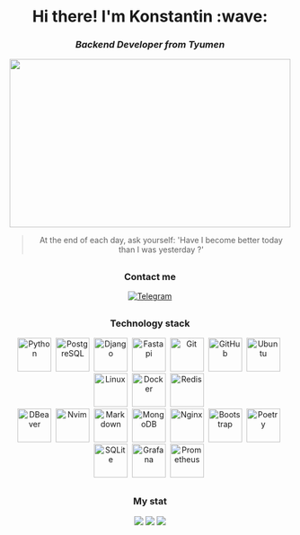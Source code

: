 <div id="header" align="center">
    <h1>Hi there! I'm Konstantin :wave: </h1>
    <h3><i><b>Backend Developer from Tyumen</b></i></h3>
</div>

<div align="center">
  <img src="https://media.giphy.com/media/dWesBcTLavkZuG35MI/giphy.gif" width="500" height="300"/>
</div>

<div align="center">
    <blockquote>At the end of each day, ask yourself: 'Have I become better today than I was yesterday ?'</blockquote>
</div>


<div id="contact me" align="center">
    <h2></h2>
    <h3>Сontact me</h3>
    <a href="https://t.me/Konstant1no72">
        <img src="https://img.shields.io/badge/Telegram-blue?style=for-the-badge&logo=telegram&logoColor=white" alt="Telegram"/>
    </a>
    <h2></h2>
</div>

<div id="technology stack" align="center">
    <h3>Technology stack</h3>
    <div>
        <img src="https://cdn.jsdelivr.net/gh/devicons/devicon@latest/icons/python/python-original-wordmark.svg" title="Python" width="60" height="60"/>&nbsp;
        <img src="https://cdn.jsdelivr.net/gh/devicons/devicon@latest/icons/postgresql/postgresql-original.svg" title="PostgreSQL" width="60" height="60"/>&nbsp;
        <img src="https://cdn.jsdelivr.net/gh/devicons/devicon@latest/icons/django/django-plain.svg" title="Django" width="60" height="60"/>&nbsp;
        <img src="https://cdn.jsdelivr.net/gh/devicons/devicon@latest/icons/fastapi/fastapi-original.svg" title="Fastapi" width="60" height="60"/>&nbsp;
        <img src="https://cdn.jsdelivr.net/gh/devicons/devicon@latest/icons/git/git-original-wordmark.svg" title="Git" width="60" height="60"/>&nbsp;
        <img src="https://cdn.jsdelivr.net/gh/devicons/devicon@latest/icons/github/github-original-wordmark.svg" title="GitHub" width="60" height="60"/>&nbsp;
        <img src="https://cdn.jsdelivr.net/gh/devicons/devicon@latest/icons/ubuntu/ubuntu-original.svg" title="Ubuntu" width="60" height="60"/>&nbsp;
        <img src="https://cdn.jsdelivr.net/gh/devicons/devicon@latest/icons/linux/linux-original.svg" title="Linux" width="60" height="60"/>&nbsp;
        <img src="https://cdn.jsdelivr.net/gh/devicons/devicon@latest/icons/docker/docker-original.svg" title="Docker" width="60" height="60"/>&nbsp;
        <img src="https://cdn.jsdelivr.net/gh/devicons/devicon@latest/icons/redis/redis-original-wordmark.svg" title="Redis" width="60" height="60"/>&nbsp;
    </div>
    <div>
        <img src="https://cdn.jsdelivr.net/gh/devicons/devicon@latest/icons/dbeaver/dbeaver-original.svg" title="DBeaver" width="60" height="60"/>&nbsp;
        <img src="https://cdn.jsdelivr.net/gh/devicons/devicon@latest/icons/neovim/neovim-original-wordmark.svg" title="Nvim" width="60" height="60"/>&nbsp;
        <img src="https://cdn.jsdelivr.net/gh/devicons/devicon@latest/icons/markdown/markdown-original.svg" title="Markdown" width="60" height="60"/>&nbsp;
        <img src="https://cdn.jsdelivr.net/gh/devicons/devicon@latest/icons/mongodb/mongodb-original.svg" title="MongoDB" width="60" height="60"/>&nbsp;
        <img src="https://cdn.jsdelivr.net/gh/devicons/devicon@latest/icons/nginx/nginx-original.svg" title="Nginx" width="60" height="60"/>&nbsp;
        <img src="https://cdn.jsdelivr.net/gh/devicons/devicon@latest/icons/bootstrap/bootstrap-original-wordmark.svg" title="Bootstrap" width="60" height="60"/>&nbsp;
        <img src="https://cdn.jsdelivr.net/gh/devicons/devicon@latest/icons/poetry/poetry-original.svg" title="Poetry" width="60" height="60"/>&nbsp;
        <img src="https://cdn.jsdelivr.net/gh/devicons/devicon@latest/icons/sqlite/sqlite-original.svg" title="SQLite" width="60" height="60"/>&nbsp;
        <img src="https://cdn.jsdelivr.net/gh/devicons/devicon@latest/icons/grafana/grafana-original.svg" title="Grafana" width="60" height="60"/>&nbsp;
        <img src="https://cdn.jsdelivr.net/gh/devicons/devicon@latest/icons/prometheus/prometheus-original.svg" title="Prometheus" width="60" height="60"/>&nbsp;
    </div>
</div>

<h2></h2>
<div id="stat" align="center">
    <h3>My stat</h3>
    <img src="https://github-profile-summary-cards.vercel.app/api/cards/profile-details?username=Bojchenko-Konstantin&theme=vue"/>
    <img src="https://github-profile-summary-cards.vercel.app/api/cards/most-commit-language?username=Bojchenko-Konstantin&theme=vue"/>
    <img src="https://github-profile-summary-cards.vercel.app/api/cards/stats?username=Bojchenko-Konstantin&theme=vue"/>
</div>
